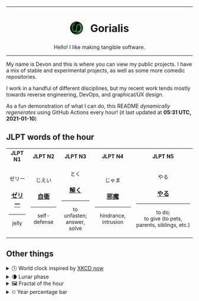 ***

<h1 align="center">
<sub>
    <img src="readme/resources/avatar.png" height="36">
</sub>
&nbsp;
Gorialis
</h1>
<p align="center">
Hello! I like making tangible software.
</p>

***

My name is Devon and this is where you can view my public projects. I have a mix of stable and experimental projects, as well as some more comedic repositories.

I work in a handful of different disciplines, but my recent work tends mostly towards reverse engineering, DevOps, and graphical/UX design.

As a fun demonstration of what I can do, this README *dynamically regenerates* using GitHub Actions every hour! (it last updated at **05:31 UTC, 2021-01-10**)

<h2>JLPT words of the hour</h2>
<table>
    <tr>
        <th>JLPT N1</th>
        <th>JLPT N2</th>
        <th>JLPT N3</th>
        <th>JLPT N4</th>
        <th>JLPT N5</th>
    </tr>
    <tr>
        <td>
            <p align="center">ゼリー</p>
            <h3 align="center"><b><a href="https://jisho.org/search/%E3%82%BC%E3%83%AA%E3%83%BC">ゼリー</a></b></h3>
            <hr>
            <p align="center">jelly</p>
        </td>
        <td>
            <p align="center">じえい</p>
            <h3 align="center"><b><a href="https://jisho.org/search/%E8%87%AA%E8%A1%9B">自衛</a></b></h3>
            <hr>
            <p align="center">self-defense</p>
        </td>
        <td>
            <p align="center">とく</p>
            <h3 align="center"><b><a href="https://jisho.org/search/%E8%A7%A3%E3%81%8F">解く</a></b></h3>
            <hr>
            <p align="center">to unfasten;<br> answer,<wbr> solve</p>
        </td>
        <td>
            <p align="center">じゃま</p>
            <h3 align="center"><b><a href="https://jisho.org/search/%E9%82%AA%E9%AD%94">邪魔</a></b></h3>
            <hr>
            <p align="center">hindrance,<wbr> intrusion</p>
        </td>
        <td>
            <p align="center">やる</p>
            <h3 align="center"><b><a href="https://jisho.org/search/%E3%82%84%E3%82%8B">やる</a></b></h3>
            <hr>
            <p align="center">to do;<br> to give (to pets,<wbr> parents,<wbr> siblings,<wbr> etc.)</p>
        </td>
    </tr>
</table>

<h2>Other things</h2>
<details>
<summary>🕔  World clock inspired by <a href="https://xkcd.com/now">XKCD now</a></summary>

> <img src="generated/now.png" width="512">

</details>
<details>
<summary>🌘 Lunar phase</summary>

The moon is approximately 91.95% through its phase (Waning Crescent).

</details>
<details>
<summary>&#x1f5bc; Fractal of the hour</summary>

> <img src="generated/fractal.png" width="512">

</details>
<details>
<summary>&#x23f2; Year percentage bar</summary>
<pre><code>2021 [▁▁▁▁▁▁▁▁▁▁▁▁▁▁▁▁▁▁▁▁] 2.53%</code></pre>
</details>
